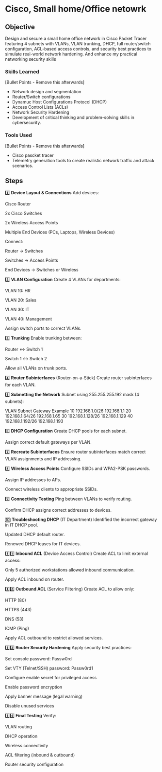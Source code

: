 # Cisco, Small home/Office netowrk

## Objective
Design and secure a small home office network in Cisco Packet Tracer featuring 4 subnets with VLANs, VLAN trunking, DHCP, full router/switch configuration, ACL-based access controls, and security best practices to simulate real-world network hardening. And enhance my practical networking security skills

### Skills Learned
[Bullet Points - Remove this afterwards]

- Network design and segmentation
- Router/Switch configurations
- Dynamuc Host Configurations Protocol (DHCP)
- Access Control Lists (ACLs)
- Network Security Hardening
- Development of critical thinking and problem-solving skills in cybersecurity.

### Tools Used
[Bullet Points - Remove this afterwards]

- Cisco pascket tracer
- Telemetry generation tools to create realistic network traffic and attack scenarios.

## Steps
1️⃣ **Device Layout & Connections**
Add devices:

Cisco Router

2x Cisco Switches

2x Wireless Access Points

Multiple End Devices (PCs, Laptops, Wireless Devices)

Connect:

Router → Switches

Switches → Access Points

End Devices → Switches or Wireless

2️⃣ **VLAN Configuration**
Create 4 VLANs for departments:

VLAN 10: HR

VLAN 20: Sales

VLAN 30: IT

VLAN 40: Management

Assign switch ports to correct VLANs.

3️⃣ **Trunking**
Enable trunking between:

Router ↔ Switch 1

Switch 1 ↔ Switch 2

Allow all VLANs on trunk ports.

4️⃣ **Router Subinterfaces** (Router-on-a-Stick)
Create router subinterfaces for each VLAN.

5️⃣ **Subnetting the Network**
Subnet using 255.255.255.192 mask (4 subnets):

VLAN	Subnet	Gateway Example
10	192.168.1.0/26	192.168.1.1
20	192.168.1.64/26	192.168.1.65
30	192.168.1.128/26	192.168.1.129
40	192.168.1.192/26	192.168.1.193

6️⃣ **DHCP Configuration**
Create DHCP pools for each subnet.

Assign correct default gateways per VLAN.

7️⃣ **Recreate Subinterfaces** 
Ensure router subinterfaces match correct VLAN assignments and IP addressing.

8️⃣ **Wireless Access Points**
Configure SSIDs and WPA2-PSK passwords.

Assign IP addresses to APs.

Connect wireless clients to appropriate SSIDs.

9️⃣ **Connectivity Testing**
Ping between VLANs to verify routing.

Confirm DHCP assigns correct addresses to devices.

🔟 **Troubleshooting DHCP** (IT Department)
Identified the incorrect gateway in IT DHCP pool.

Updated DHCP default router.

Renewed DHCP leases for IT devices.

1️⃣1️⃣ **Inbound ACL** (Device Access Control)
Create ACL to limit external access:

Only 5 authorized workstations allowed inbound communication.

Apply ACL inbound on router.

1️⃣2️⃣ **Outbound ACL** (Service Filtering)
Create ACL to allow only:

HTTP (80)

HTTPS (443)

DNS (53)

ICMP (Ping)

Apply ACL outbound to restrict allowed services.

1️⃣3️⃣ **Router Security Hardening**
Apply security best practices:

Set console password: Passw0rd

Set VTY (Telnet/SSH) password: Passw0rd1

Configure enable secret for privileged access

Enable password encryption

Apply banner message (legal warning)

Disable unused services

1️⃣4️⃣ **Final Testing**
Verify:

VLAN routing

DHCP operation

Wireless connectivity

ACL filtering (inbound & outbound)

Router security configuration
